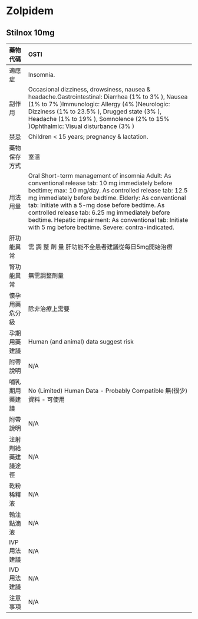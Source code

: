 # Zolpidem

## Stilnox 10mg

| 藥物代碼           | OSTI                                                                                                                                                                                                                                                                                                                                                                                                                                     |
|:-------------------|:-----------------------------------------------------------------------------------------------------------------------------------------------------------------------------------------------------------------------------------------------------------------------------------------------------------------------------------------------------------------------------------------------------------------------------------------|
| 適應症             | Insomnia.                                                                                                                                                                                                                                                                                                                                                                                                                                |
| 副作用             | Occasional dizziness, drowsiness, nausea & headache.Gastrointestinal: Diarrhea (1% to 3% ), Nausea (1% to 7% )Immunologic: Allergy (4% )Neurologic: Dizziness (1% to 23.5% ), Drugged state (3% ), Headache (1% to 19% ), Somnolence (2% to 15% )Ophthalmic: Visual disturbance (3% )                                                                                                                                                    |
| 禁忌               | Children < 15 years; pregnancy & lactation.                                                                                                                                                                                                                                                                                                                                                                                              |
| 藥物保存方式       | 室溫                                                                                                                                                                                                                                                                                                                                                                                                                                     |
| 用法用量           | Oral Short-term management of insomnia Adult: As conventional release tab: 10 mg immediately before bedtime; max: 10 mg/day. As controlled release tab: 12.5 mg immediately before bedtime. Elderly: As conventional tab: Initiate with a 5-mg dose before bedtime. As controlled release tab: 6.25 mg immediately before bedtime. Hepatic impairment: As conventional tab: Initiate with 5 mg before bedtime. Severe: contra-indicated. |
| 肝功能異常         | 需 調 整 劑 量  肝功能不全患者建議從每日5mg開始治療                                                                                                                                                                                                                                                                                                                                                                                      |
| 腎功能異常         | 無需調整劑量                                                                                                                                                                                                                                                                                                                                                                                                                             |
| 懷孕用藥危分級     | 除非治療上需要                                                                                                                                                                                                                                                                                                                                                                                                                           |
| 孕期用藥建議       | Human (and animal) data suggest risk                                                                                                                                                                                                                                                                                                                                                                                                     |
| 附帶說明           | N/A                                                                                                                                                                                                                                                                                                                                                                                                                                      |
| 哺乳期用藥建議     | No (Limited) Human Data - Probably Compatible 無(很少)資料 - 可使用                                                                                                                                                                                                                                                                                                                                                                      |
| 附帶說明           | N/A                                                                                                                                                                                                                                                                                                                                                                                                                                      |
| 注射劑給藥建議途徑 | N/A                                                                                                                                                                                                                                                                                                                                                                                                                                      |
| 乾粉稀釋液         | N/A                                                                                                                                                                                                                                                                                                                                                                                                                                      |
| 輸注點滴液         | N/A                                                                                                                                                                                                                                                                                                                                                                                                                                      |
| IVP 用法建議       | N/A                                                                                                                                                                                                                                                                                                                                                                                                                                      |
| IVD 用法建議       | N/A                                                                                                                                                                                                                                                                                                                                                                                                                                      |
| 注意事項           | N/A                                                                                                                                                                                                                                                                                                                                                                                                                                      |

